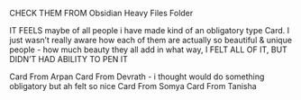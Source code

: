CHECK THEM FROM Obsidian Heavy Files Folder

IT FEELS maybe of all people i have made kind of an obligatory type Card.
I just wasn’t really aware how each of them are actually so beautiful & unique people - how much beauty they all add in what way, 
I FELT ALL OF IT, BUT DIDN’T HAD ABILITY TO PEN IT


Card From Arpan
Card From Devrath - i thought would do something obligatory but ah felt so nice
Card From Somya
Card From Tanisha


